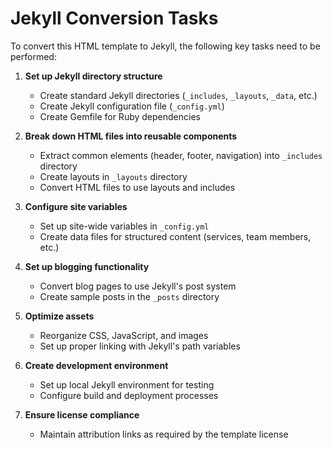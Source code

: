 
# Jekyll Conversion Tasks

To convert this HTML template to Jekyll, the following key tasks need to be performed:

1. **Set up Jekyll directory structure**
   - Create standard Jekyll directories (`_includes`, `_layouts`, `_data`, etc.)
   - Create Jekyll configuration file (`_config.yml`)
   - Create Gemfile for Ruby dependencies

2. **Break down HTML files into reusable components**
   - Extract common elements (header, footer, navigation) into `_includes` directory
   - Create layouts in `_layouts` directory
   - Convert HTML files to use layouts and includes

3. **Configure site variables**
   - Set up site-wide variables in `_config.yml`
   - Create data files for structured content (services, team members, etc.)

4. **Set up blogging functionality**
   - Convert blog pages to use Jekyll's post system
   - Create sample posts in the `_posts` directory

5. **Optimize assets**
   - Reorganize CSS, JavaScript, and images
   - Set up proper linking with Jekyll's path variables

6. **Create development environment**
   - Set up local Jekyll environment for testing
   - Configure build and deployment processes

7. **Ensure license compliance**
   - Maintain attribution links as required by the template license
